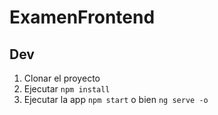 # ExamenFrontend

## Dev 
1. Clonar el proyecto
2. Ejecutar ```npm install```
4. Ejecutar la app ```npm start``` o bien ```ng serve -o```